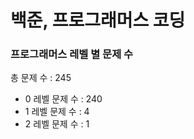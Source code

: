 # 백준, 프로그래머스 코딩
### 프로그래머스 레벨 별 문제 수
총 문제 수 : 245
- 0 레벨 문제 수 : 240
- 1 레벨 문제 수 : 4
- 2 레벨 문제 수 : 1

